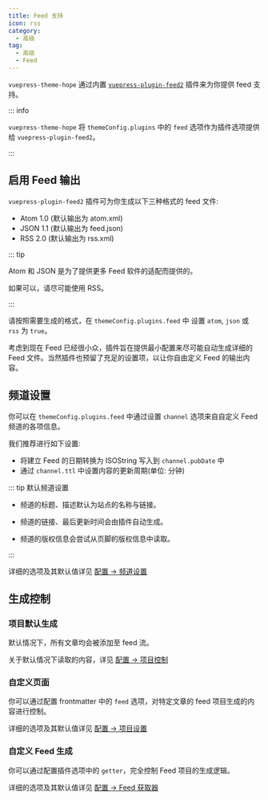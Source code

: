 ```yaml
---
title: Feed 支持
icon: rss
category:
  - 高级
tag:
  - 高级
  - Feed
---
```


`vuepress-theme-hope` 通过内置 [`vuepress-plugin-feed2`][feed2] 插件来为你提供 feed 支持。

::: info

`vuepress-theme-hope` 将 `themeConfig.plugins` 中的 `feed` 选项作为插件选项提供给 `vuepress-plugin-feed2`。

:::

<!-- more -->

## 启用 Feed 输出

`vuepress-plugin-feed2` 插件可为你生成以下三种格式的 feed 文件:

- Atom 1.0 (默认输出为 atom.xml)
- JSON 1.1 (默认输出为 feed.json)
- RSS 2.0 (默认输出为 rss.xml)

::: tip

Atom 和 JSON 是为了提供更多 Feed 软件的适配而提供的。

如果可以，请尽可能使用 RSS。

:::

请按照需要生成的格式，在 `themeConfig.plugins.feed` 中 设置 `atom`, `json` 或 `rss` 为 `true`。

考虑到现在 Feed 已经很小众，插件旨在提供最小配置来尽可能自动生成详细的 Feed 文件。当然插件也预留了充足的设置项，以让你自由定义 Feed 的输出内容。

## 频道设置

你可以在 `themeConfig.plugins.feed` 中通过设置 `channel` 选项来自自定义 Feed 频道的各项信息。

我们推荐进行如下设置:

- 将建立 Feed 的日期转换为 ISOString 写入到 `channel.pubDate` 中
- 通过 `channel.ttl` 中设置内容的更新周期(单位: 分钟)

::: tip 默认频道设置

- 频道的标题、描述默认为站点的名称与链接。

- 频道的链接、最后更新时间会由插件自动生成。

- 频道的版权信息会尝试从页脚的版权信息中读取。

:::

详细的选项及其默认值详见 [配置 → 频道设置][feed2-channel]

## 生成控制

### 项目默认生成

默认情况下，所有文章均会被添加至 feed 流。

关于默认情况下读取的内容，详见 [配置 → 项目控制][feed2-item]

### 自定义页面

你可以通过配置 frontmatter 中的 `feed` 选项，对特定文章的 feed 项目生成的内容进行控制。

详细的选项及其默认值详见 [配置 → 项目设置][feed2-item]

### 自定义 Feed 生成

你可以通过配置插件选项中的 `getter`，完全控制 Feed 项目的生成逻辑。

详细的选项及其默认值详见 [配置 → Feed 获取器][feed2-getter]

[feed2]: https://vuepress-theme-hope.github.io/v2/feed/zh/
[feed2-channel]: https://vuepress-theme-hope.github.io/v2/feed/zh/config/channel.html
[feed2-item]: https://vuepress-theme-hope.github.io/v2/feed/zh/config/item.html
[feed2-getter]: https://vuepress-theme-hope.github.io/v2/feed/zh/config/getter.html
